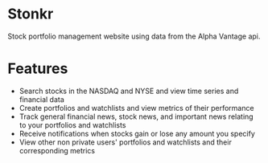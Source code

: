 # Stonkr
Stock portfolio management website using data from the Alpha Vantage api. 

# Features
- Search stocks in the NASDAQ and NYSE and view time series and financial data
- Create portfolios and watchlists and view metrics of their performance
- Track general financial news, stock news, and important news relating to your portfolios and watchlists
- Receive notifications when stocks gain or lose any amount you specify
- View other non private users' portfolios and watchlists and their corresponding metrics
